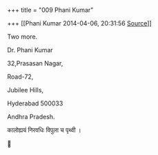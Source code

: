 +++
title = "009 Phani Kumar"

+++
[[Phani Kumar	2014-04-06, 20:31:56 [Source](https://groups.google.com/g/samskrita/c/oZuA18X4ScM)]]



Two more.

  

  

Dr. Phani Kumar

32,Prasasan Nagar,

Road-72,

Jubilee Hills,

Hyderabad 500033

Andhra Pradesh.

  

कालोह्ययं निरवधिः विपुला च पृथ्वी ।  

  
  



